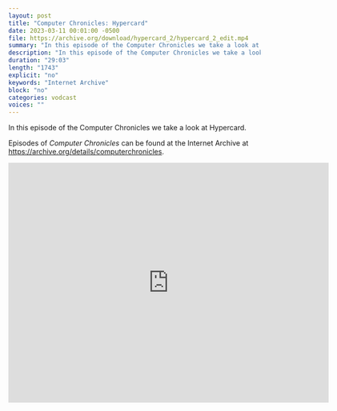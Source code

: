 ```yaml
---
layout: post
title: "Computer Chronicles: Hypercard"
date: 2023-03-11 00:01:00 -0500
file: https://archive.org/download/hypercard_2/hypercard_2_edit.mp4
summary: "In this episode of the Computer Chronicles we take a look at Hypercard."
description: "In this episode of the Computer Chronicles we take a look at Hypercard."
duration: "29:03"
length: "1743"
explicit: "no" 
keywords: "Internet Archive"
block: "no" 
categories: vodcast
voices: ""
---
```


In this episode of the Computer Chronicles we take a look at Hypercard.

Episodes of *Computer Chronicles* can be found at the Internet Archive at <https://archive.org/details/computerchronicles>.

<iframe src="https://archive.org/embed/hypercard_2" width="640" height="480" frameborder="0" webkitallowfullscreen="true" mozallowfullscreen="true" allowfullscreen></iframe>
